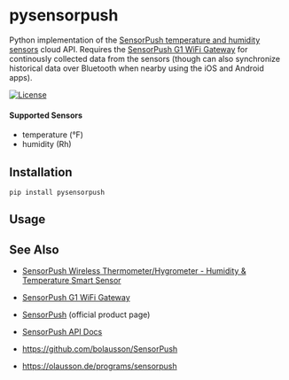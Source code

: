 # pysensorpush

Python implementation of the [SensorPush temperature and humidity sensors](https://www.amazon.com/SensorPush-Wireless-Thermometer-Hygrometer-Android/dp/B01AEQ9X9I?tag=rynoshark-20) cloud API. Requires the [SensorPush G1 WiFi Gateway](https://www.amazon.com/SensorPush-G1-WiFi-Gateway-Anywhere/dp/B01N17RWWV?tag=rynoshark-20) for continously collected data from the sensors (though can also synchronize historical data over Bluetooth when nearby using the iOS and Android apps).

[![License](https://img.shields.io/badge/License-Apache%202.0-blue.svg)](https://opensource.org/licenses/Apache-2.0)

#### Supported Sensors

- temperature (&deg;F)
- humidity (Rh)

## Installation

```
pip install pysensorpush
```

## Usage

## See Also

* [SensorPush Wireless Thermometer/Hygrometer - Humidity & Temperature Smart Sensor](https://www.amazon.com/SensorPush-Wireless-Thermometer-Hygrometer-Android/dp/B01AEQ9X9I?tag=rynoshark-20)
* [SensorPush G1 WiFi Gateway](https://www.amazon.com/SensorPush-G1-WiFi-Gateway-Anywhere/dp/B01N17RWWV?tag=rynoshark-20)
* [SensorPush](https://sensorpush.com) (official product page)
* [SensorPush API Docs](http://www.sensorpush.com/api/docs)

* https://github.com/bolausson/SensorPush
* https://olausson.de/programs/sensorpush

